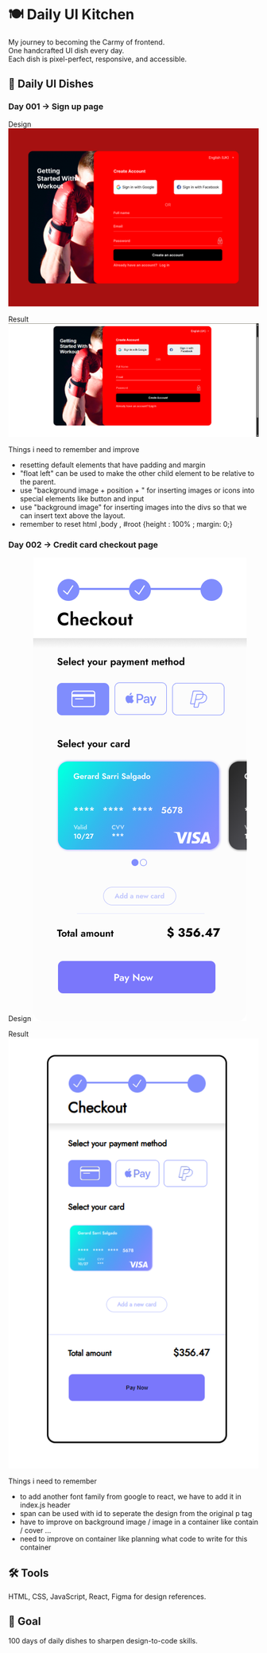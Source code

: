 # 🍽️ Daily UI Kitchen

My journey to becoming the Carmy of frontend.  
One handcrafted UI dish every day.  
Each dish is pixel-perfect, responsive, and accessible.

## 📅 Daily UI Dishes

### Day 001 → Sign up page

Design
![alt text](<daily-ui-kitchen/src/day-1/day-1-design & result/Day1_design.png>)

Result
![alt text](<daily-ui-kitchen/src/day-1/day-1-design & result/Day1_result.png>)

Things i need to remember and improve

- resetting default elements that have padding and margin
- "float left" can be used to make the other child element to be relative to the parent.
- use "background image + position + " for inserting images or icons into special elements like button and input
- use "background image" for inserting images into the divs so that we can insert text above the layout.
- remember to reset html ,body , #root {height : 100% ; margin: 0;}

### Day 002 → Credit card checkout page

Design 
![alt text](<daily-ui-kitchen/src/day-2/day-2 Design & Result/design.png>)

Result
![alt text](<daily-ui-kitchen/src/day-2/day-2 Design & Result/result.png>)

Things i need to remember

- to add another font family from google to react, we have to add it in index.js header 
- span can be used with id to seperate the design from the original p tag
- have to improve on background image / image in a container like contain / cover ...
- need to improve on container like planning what code to write for this container

## 🛠️ Tools

HTML, CSS, JavaScript, React, Figma for design references.

## 🎯 Goal

100 days of daily dishes to sharpen design-to-code skills.
